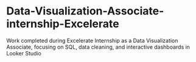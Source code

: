 # Data-Visualization-Associate-internship-Excelerate
Work completed during Excelerate Internship as a Data Visualization Associate, focusing on SQL, data cleaning, and interactive dashboards in Looker Studio
